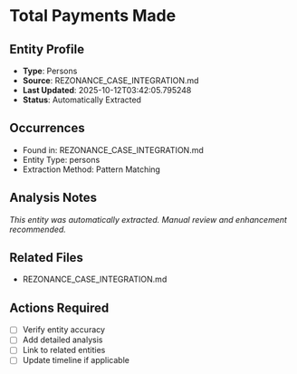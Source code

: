 # Total Payments Made

## Entity Profile
- **Type**: Persons
- **Source**: REZONANCE_CASE_INTEGRATION.md
- **Last Updated**: 2025-10-12T03:42:05.795248
- **Status**: Automatically Extracted

## Occurrences
- Found in: REZONANCE_CASE_INTEGRATION.md
- Entity Type: persons
- Extraction Method: Pattern Matching

## Analysis Notes
*This entity was automatically extracted. Manual review and enhancement recommended.*

## Related Files
- REZONANCE_CASE_INTEGRATION.md

## Actions Required
- [ ] Verify entity accuracy
- [ ] Add detailed analysis
- [ ] Link to related entities
- [ ] Update timeline if applicable

